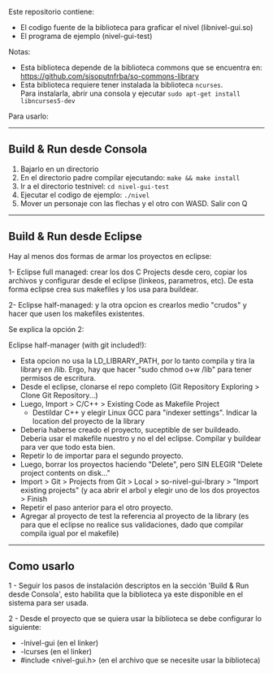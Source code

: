 Este repositorio contiene:

- El codigo fuente de la biblioteca para graficar el nivel (libnivel-gui.so)
- El programa de ejemplo (nivel-gui-test)

Notas:
* Esta biblioteca depende de la biblioteca commons que se encuentra en:<br/>
https://github.com/sisoputnfrba/so-commons-library
* Esta biblioteca requiere tener instalada la biblioteca `ncurses`.  
Para instalarla, abrir una consola y ejecutar `sudo apt-get install libncurses5-dev`

Para usarlo:

-------------------------------
Build & Run desde Consola
-------------------------------

1) Bajarlo en un directorio<br>
2) En el directorio padre compilar ejecutando: `make && make install`<br>
3) Ir a el directorio testnivel: `cd nivel-gui-test`<br>
4) Ejecutar el codigo de ejemplo: `./nivel` <br>
5) Mover un personaje con las flechas y el otro con WASD. Salir con Q<br>

-------------------------------
Build & Run desde Eclipse
-------------------------------

Hay al menos dos formas de armar los proyectos en eclipse:

1- Eclipse full managed: crear los dos C Projects desde cero, copiar los archivos y configurar desde el eclipse (linkeos, parametros, etc). De esta forma eclipse crea sus makefiles y los usa para buildear.

2- Eclipse half-managed:  y la otra opcion es crearlos medio "crudos" y hacer que usen los makefiles existentes.


Se explica la opción 2:

Eclipse half-manager (with git included!):

- Esta opcion no usa la LD_LIBRARY_PATH, por lo tanto compila y tira la library en /lib. Ergo, hay que hacer "sudo chmod o+w /lib" para tener permisos de escritura.
- Desde el eclipse, clonarse el repo completo (Git Repository Exploring > Clone Git Repository...)
- Luego, Import > C/C++ > Existing Code as Makefile Project
	- Destildar C++ y elegir Linux GCC para "indexer settings". Indicar la location del  proyecto de la library
- Deberia haberse creado el proyecto, suceptible de ser buildeado. Deberia usar el makefile nuestro y no el del eclipse. Compilar y buildear para ver que todo esta bien.
- Repetir lo de importar para el segundo proyecto.
- Luego, borrar los proyectos haciendo "Delete", pero SIN ELEGIR "Delete project contents on disk..."
- Import > Git > Projects from Git > Local > so-nivel-gui-lbrary > "Import existing projects" (y aca abrir el arbol y elegir uno de los dos proyectos > Finish
- Repetir el paso anterior para el otro proyecto.
- Agregar al proyecto de test la referencia al proyecto de la library (es para que el eclipse no realice sus validaciones, dado que compilar compila igual por el makefile)


-------------------------------
Como usarlo
-------------------------------

1 - Seguir los pasos de instalación descriptos en la sección
'Build & Run desde Consola', esto habilita que la biblioteca
ya este disponible en el sistema para ser usada.

2 - Desde el proyecto que se quiera usar la biblioteca se
debe configurar lo siguiente:

 + -lnivel-gui (en el linker)
 + -lcurses (en el linker)
 + #include <nivel-gui.h> (en el archivo que se necesite usar la biblioteca)
